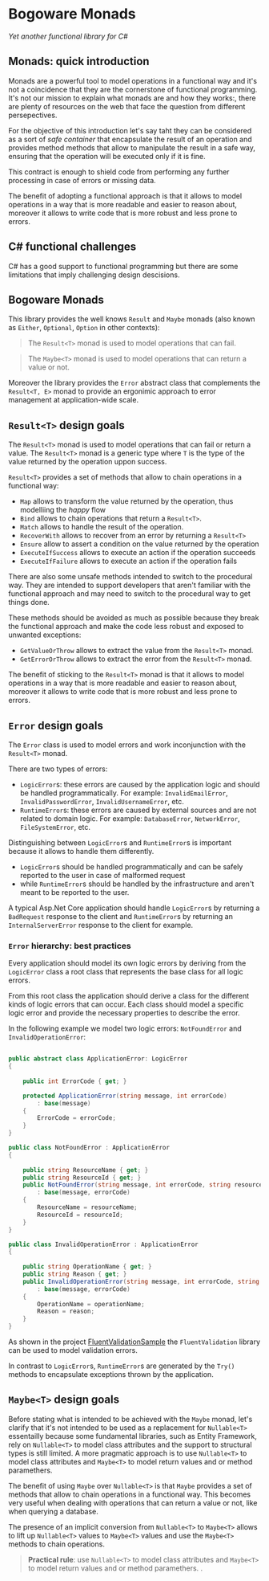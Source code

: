 # Bogoware Monads

_Yet another functional library for C#_

## Monads: quick introduction

Monads are a powerful tool to model operations in a functional way and it's not 
a coincidence that they are the cornerstone of functional programming.
It's not our mission to explain what monads are and how they works:, there are plenty of
resources on the web that face the question from different persepectives.

For the objective of this introduction let's say taht they can be considered 
as a sort of _safe container_ that encapsulate the result of an operation and 
provides method methods that allow to manipulate the result in a safe way, 
ensuring that the operation will be executed only if it is fine.

This contract is enough to shield code from performing any further processing in case
of errors or missing data.

The benefit of adopting a functional approach is that it allows to model operations in a way
that is more readable and easier to reason about, moreover it allows to write code that is more
robust and less prone to errors.

## C# functional challenges

C# has a good support to functional programming but there are some limitations that
imply challenging design descisions.

## Bogoware Monads

This library provides the well knows `Result` and `Maybe` monads (also known as `Either`, `Optional`, `Option` in
other contexts):

> The `Result<T>` monad is used to model operations that can fail.

>The `Maybe<T>` monad is used to model operations that can return a value or not.

Moreover the library provides the `Error` abstract class that complements the `Result<T, E>` monad to
provide an ergonimic approach to error management at application-wide scale.

## `Result<T>` design goals

The `Result<T>` monad is used to model operations that can fail or return a value.
The `Result<T>` monad is a generic type where `T` is the type of the value returned by the operation  uppon success.

`Result<T>` provides a set of methods that allow to chain operations in a functional way:
* `Map` allows to transform the value returned by the operation, thus modelliing the _happy_ flow
* `Bind` allows to chain operations that return a `Result<T>`.
* `Match` allows to handle the result of the operation.
* `RecoverWith` allows to recover from an error by returning a `Result<T>`
* `Ensure` allow to assert a condition on the value returned by the operation
* `ExecuteIfSuccess` allows to execute an action if the operation succeeds
* `ExecuteIfFailure` allows to execute an action if the operation fails
 
There are also some unsafe methods intended to switch to the procedural way.
They are intended to support developers that aren't familiar with the functional approach and may need
to switch to the procedural way to get things done.

These methods should be avoided as much as possible because they break the functional approach
and make the code less robust and exposed to unwanted exceptions:

* `GetValueOrThrow` allows to extract the value from the `Result<T>` monad.
* `GetErrorOrThrow` allows to extract the error from the `Result<T>` monad. 

The benefit of sticking to the `Result<T>` monad is that it allows to model operations in a way that is more 
readable and easier to reason about, moreover it allows to write code that is more robust and less prone to errors.

## `Error` design goals

The `Error` class is used to model errors and work inconjunction with the `Result<T>` monad.

There are two types of errors:
* `LogicError`s: these errors are caused by the application logic and should be handled programmatically. For example: `InvalidEmailError`, `InvalidPasswordError`, `InvalidUsernameError`, etc.
* `RuntimeError`s: these errors are caused by external sources and are not related to domain logic. For example: `DatabaseError`, `NetworkError`, `FileSystemError`, etc.

Distinguishing between `LogicError`s and `RuntimeError`s is important because it allows to handle them differently.
* `LogicError`s should be handled programmatically and can be safely reported to the user in case of malformed request
* while `RuntimeError`s should be handled by the infrastructure and aren't meant to be reported to the user.

A typical Asp.Net Core application should handle `LogicError`s by returning a `BadRequest` response to the client
and `RuntimeError`s by returning an `InternalServerError` response to the client for example.

### `Error` hierarchy: best practices
Every application should model its own logic errors by deriving from the `LogicError` class a root class 
that represents the base class for all logic errors.

From this root class the application should derive a class for the different kinds of logic errors that can occur.
Each class should model a specific logic error and provide the necessary properties to describe the error.

In the following example we model two logic errors: `NotFoundError` and `InvalidOperationError`:

```csharp

public abstract class ApplicationError: LogicError
{
	
	public int ErrorCode { get; }

	protected ApplicationError(string message, int errorCode)
		: base(message)
	{
		ErrorCode = errorCode;
	}
}

public class NotFoundError : ApplicationError
{
	
	public string ResourceName { get; }
	public string ResourceId { get; }
	public NotFoundError(string message, int errorCode, string resourceName, string resourceId)
		: base(message, errorCode)
	{
		ResourceName = resourceName;
		ResourceId = resourceId;
	}
}

public class InvalidOperationError : ApplicationError
{
	
	public string OperationName { get; }
	public string Reason { get; }
	public InvalidOperationError(string message, int errorCode, string operationName, string reason)
		: base(message, errorCode)
	{
		OperationName = operationName;
		Reason = reason;
	}
}
```

As shown in the project [FluentValidationSample](./samples/FluentValidationSample) the `FluentValidation` library 
can be used to model validation errors.

In contrast to `LogicError`s, `RuntimeError`s are generated by the `Try()` methods to encapsulate exceptions 
thrown by the application.

## `Maybe<T>` design goals

Before stating what is intended to be achieved with the `Maybe` monad, let's clarify that it's not intended to be used as a replacement for `Nullable<T>` essentailly because some fundamental libraries, such as Entity Framework, rely on `Nullable<T>` to model class attributes and the support to structural types is still limited. A more pragmatic approach is to use `Nullable<T>` to model class attributes and `Maybe<T>` to model return values and or method paramethers. 

The benefit of using `Maybe` over `Nullable<T>` is that `Maybe` provides a set of methods that allow to chain operations in a functional way. This becomes very useful when dealing with operations that can return a value or not, like when querying a database.

The presence of an implicit conversion from `Nullable<T>` to `Maybe<T>` allows to lift up `Nullable<T>` values to `Maybe<T>` values and use the `Maybe<T>` methods to chain operations.

> **Practical rule**: use `Nullable<T>` to model class attributes and `Maybe<T>` to model return values and or method paramethers.
.
